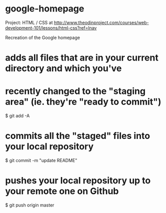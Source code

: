 google-homepage
===============

Project: HTML / CSS at http://www.theodinproject.com/courses/web-development-101/lessons/html-css?ref=lnav

Recreation of the Google homepage

# adds all files that are in your current directory and which you've
# recently changed to the "staging area" (ie. they're "ready to commit")
$ git add -A

# commits all the "staged" files into your local repository
$ git commit -m "update README"

# pushes your local repository up to your remote one on Github
$ git push origin master

